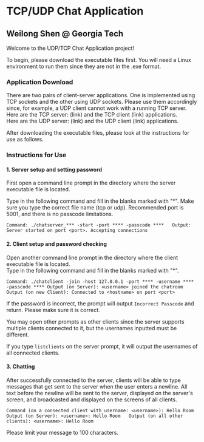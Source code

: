 # TCP/UDP Chat Application
## Weilong Shen @ Georgia Tech

Welcome to the UDP/TCP Chat Application project!

To begin, please download the executable files first. You will need a Linux environment to run them since they are not in the .exe format.

### Application Download

There are two pairs of client-server applications. One is implemented using TCP sockets and the other using UDP sockets. Please use them accordingly since, for example, a UDP client cannot work with a running TCP server.  
Here are the TCP server: (link) and the TCP client (link) applications.  
Here are the UDP server: (link) and the UDP client (link) applications.

After downloading the executable files, please look at the instructions for use as follows.

### Instructions for Use

#### 1. Server setup and setting password

First open a command line prompt in the directory where the server executable file is located.

Type in the following command and fill in the blanks marked with "\*". Make sure you type the correct file name (tcp or udp). Recommended port is 5001, and there is no passcode limitations.

`Command: ./chatserver_*** -start -port **** -passcode ****  
Output: Server started on port <port>. Accepting connections`

#### 2. Client setup and password checking

Open another command line prompt in the directory where the client executable file is located.  
Type in the following command and fill in the blanks marked with "\*".

`Command: ./chatclient -join -host 127.0.0.1 -port **** -username **** -passcode ****
Output (on Server): <username> joined the chatroom
Output (on new Client): Connected to <hostname> on port <port>`

If the password is incorrect, the prompt will output `Incorrect Passcode` and return. Please make sure it is correct.

You may open other prompts as other clients since the server supports multiple clients connected to it, but the usernames inputted must be different. 

If you type `listclients` on the server prompt, it will output the usernames of all connected clients.

#### 3. Chatting

After successfully connected to the server, clients will be able to type messages that get sent to the server when the user enters a newline. All text before the newline will be sent to the server, displayed on the server's screen, and broadcasted and displayed on the screens of all clients.

`Command (on a connected client with username: <username>): Hello Room  
Output (on Server): <username>: Hello Room  
Output (on all other clients): <username>: Hello Room`

Please limit your message to 100 characters.
